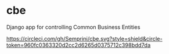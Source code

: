 # cbe
Django app for controlling Common Business Entities

https://circleci.com/gh/Semprini/cbe.svg?style=shield&circle-token=960fc0363320d2cc2d6265d0375712c398bdd7da


